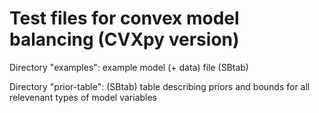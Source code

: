 Test files for convex model balancing (CVXpy version)
=====================================================

Directory "examples": example model (+ data) file (SBtab)

Directory "prior-table": (SBtab) table describing priors and bounds for all relevenant types of model variables
